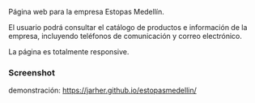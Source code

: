 Página web para la empresa Estopas Medellín.

El usuario podrá consultar el catálogo de productos e información de la empresa, incluyendo teléfonos de comunicación y correo electrónico.

La página es totalmente responsive.

### Screenshot

<!-- ![](./screenshot.png) -->

demonstración: https://jarher.github.io/estopasmedellin/